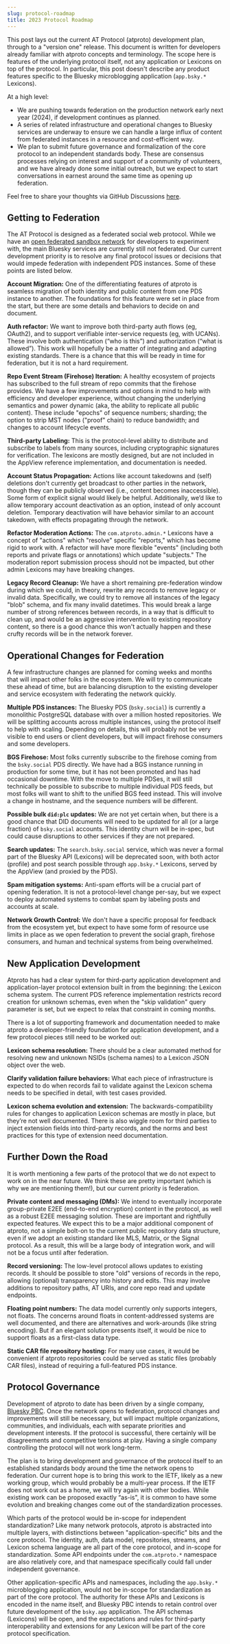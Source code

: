 ```yaml
---
slug: protocol-roadmap
title: 2023 Protocol Roadmap
---
```


This post lays out the current AT Protocol (atproto) development plan, through to a "version one" release. This document is written for developers already familiar with atproto concepts and terminology. The scope here is features of the underlying protocol itself, not any application or Lexicons on top of the protocol. In particular, this post doesn't describe any product features specific to the Bluesky microblogging application (`app.bsky.*` Lexicons).

At a high level:

* We are pushing towards federation on the production network early next year (2024), if development continues as planned.
* A series of related infrastructure and operational changes to Bluesky services are underway to ensure we can handle a large influx of content from federated instances in a resource and cost-efficient way.
* We plan to submit future governance and formalization of the core protocol to an independent standards body. These are consensus processes relying on interest and support of a community of volunteers, and we have already done some initial outreach, but we expect to start conversations in earnest around the same time as opening up federation.

Feel free to share your thoughts via GitHub Discussions [here](https://github.com/bluesky-social/atproto/discussions/1735).

## Getting to Federation

The AT Protocol is designed as a federated social web protocol. While we have an [open federated sandbox network](/blog/federation-sandbox) for developers to experiment with, the main Bluesky services are currently still not federated. Our current development priority is to resolve any final protocol issues or decisions that would impede federation with independent PDS instances. Some of these points are listed below.

**Account Migration:** One of the differentiating features of atproto is seamless migration of both identity and public content from one PDS instance to another. The foundations for this feature were set in place from the start, but there are some details and behaviors to decide on and document.

**Auth refactor:** We want to improve both third-party auth flows (eg, OAuth2), and to support verifiable inter-service requests (eg, with UCANs). These involve both authentication (“who is this”) and authorization (“what is allowed”). This work will hopefully be a matter of integrating and adapting existing standards. There is a chance that this will be ready in time for federation, but it is not a hard requirement.

**Repo Event Stream (Firehose) Iteration:** A healthy ecosystem of projects has subscribed to the full stream of repo commits that the firehose provides. We have a few improvements and options in mind to help with efficiency and developer experience, without changing the underlying semantics and power dynamic (aka, the ability to replicate all public content). These include "epochs" of sequence numbers; sharding; the option to strip MST nodes ("proof" chain) to reduce bandwidth; and changes to account lifecycle events.

**Third-party Labeling:** This is the protocol-level ability to distribute and subscribe to labels from many sources, including cryptographic signatures for verification. The lexicons are mostly designed, but are not included in the AppView reference implementation, and documentation is needed.

**Account Status Propagation:** Actions like account takedowns and (self) deletions don't currently get broadcast to other parties in the network, though they can be publicly observed (i.e., content becomes inaccessible). Some form of explicit signal would likely be helpful. Additionally, we’d like to allow temporary account deactivation as an option, instead of only account deletion. Temporary deactivation will have behavior similar to an account takedown, with effects propagating through the network.

**Refactor Moderation Actions:** The `com.atproto.admin.*` Lexicons have a concept of "actions" which "resolve" specific "reports," which has become rigid to work with. A refactor will have more flexible "events" (including both reports and private flags or annotations) which update "subjects." The moderation report submission process should not be impacted, but other admin Lexicons may have breaking changes.

**Legacy Record Cleanup:** We have a short remaining pre-federation window during which we could, in theory, rewrite any records to remove legacy or invalid data. Specifically, we could try to remove all instances of the legacy "blob" schema, and fix many invalid datetimes. This would break a large number of strong references between records, in a way that is difficult to clean up, and would be an aggressive intervention to existing repository content, so there is a good chance this won't actually happen and these crufty records will be in the network forever.

## Operational Changes for Federation

A few infrastructure changes are planned for coming weeks and months that will impact other folks in the ecosystem. We will try to communicate these ahead of time, but are balancing disruption to the existing developer and service ecosystem with federating the network quickly.

**Multiple PDS instances:** The Bluesky PDS (`bsky.social`) is currently a monolithic PostgreSQL database with over a million hosted repositories. We will be splitting accounts across multiple instances, using the protocol itself to help with scaling. Depending on details, this will probably not be very visible to end users or client developers, but will impact firehose consumers and some developers.

**BGS Firehose:** Most folks currently subscribe to the firehose coming from the `bsky.social` PDS directly. We have had a BGS instance running in production for some time, but it has not been promoted and has had occasional downtime. With the move to multiple PDSes, it will still technically be possible to subscribe to multiple individual PDS feeds, but most folks will want to shift to the unified BGS feed instead. This will involve a change in hostname, and the sequence numbers will be different.

**Possible bulk `did:plc` updates:** We are not yet certain when, but there is a good chance that DID documents will need to be updated for all (or a large fraction) of `bsky.social` accounts. This identity churn will be in-spec, but could cause disruptions to other services if they are not prepared.

**Search updates:** The `search.bsky.social` service, which was never a formal part of the Bluesky API (Lexicons) will be deprecated soon, with both actor (profile) and post search possible through `app.bsky.*` Lexicons, served by the AppView (and proxied by the PDS).

**Spam mitigation systems:** Anti-spam efforts will be a crucial part of opening federation. It is not a protocol-level change per-say, but we expect to deploy automated systems to combat spam by labeling posts and accounts at scale.

**Network Growth Control:** We don't have a specific proposal for feedback from the ecosystem yet, but expect to have some form of resource use limits in place as we open federation to prevent the social graph, firehose consumers, and human and technical systems from being overwhelmed.


## New Application Development

Atproto has had a clear system for third-party application development and application-layer protocol extension built in from the beginning: the Lexicon schema system. The current PDS reference implementation restricts record creation for unknown schemas, even when the "skip validation" query parameter is set, but we expect to relax that constraint in coming months.

There is a lot of supporting framework and documentation needed to make atproto a developer-friendly foundation for application development, and a few protocol pieces still need to be worked out:

**Lexicon schema resolution:** There should be a clear automated method for resolving new and unknown NSIDs (schema names) to a Lexicon JSON object over the web.

**Clarify validation failure behaviors:** What each piece of infrastructure is expected to do when records fail to validate against the Lexicon schema needs to be specified in detail, with test cases provided.

**Lexicon schema evolution and extension:** The backwards-compatibility rules for changes to application Lexicon schemas are mostly in place, but they’re not well documented. There is also wiggle room for third parties to inject extension fields into third-party records, and the norms and best practices for this type of extension need documentation.

## Further Down the Road

It is worth mentioning a few parts of the protocol that we do not expect to work on in the near future. We think these are pretty important (which is why we are mentioning them!), but our current priority is federation.

**Private content and messaging (DMs):** We intend to eventually incorporate group-private E2EE (end-to-end encryption) content in the protocol, as well as a robust E2EE messaging solution. These are important and rightfully expected features. We expect this to be a major additional component of atproto, not a simple bolt-on to the current public repository data structure, even if we adopt an existing standard like MLS, Matrix, or the Signal protocol. As a result, this will be a large body of integration work, and will not be a focus until after federation.

**Record versioning:** The low-level protocol allows updates to existing records. It should be possible to store "old" versions of records in the repo, allowing (optional) transparency into history and edits. This may involve additions to repository paths, AT URIs, and core repo read and update endpoints.

**Floating point numbers:** The data model currently only supports integers, not floats. The concerns around floats in content-addressed systems are well documented, and there are alternatives and work-arounds (like string encoding). But if an elegant solution presents itself, it would be nice to support floats as a first-class data type.

**Static CAR file repository hosting:** For many use cases, it would be convenient if atproto repositories could be served as static files (probably CAR files), instead of requiring a full-featured PDS instance.


## Protocol Governance

Development of atproto to date has been driven by a single company, [Bluesky PBC](https://blueskyweb.xyz). Once the network opens to federation, protocol changes and improvements will still be necessary, but will impact multiple organizations, communities, and individuals, each with separate priorities and development interests. If the protocol is successful, there certainly will be disagreements and competitive tensions at play. Having a single company controlling the protocol will not work long-term.

The plan is to bring development and governance of the protocol itself to an established standards body around the time the network opens to federation. Our current hope is to bring this work to the IETF, likely as a new working group, which would probably be a multi-year process. If the IETF does not work out as a home, we will try again with other bodies. While existing work can be proposed exactly “as-is", it is common to have some evolution and breaking changes come out of the standardization processes.

Which parts of the protocol would be in-scope for independent standardization? Like many network protocols, atproto is abstracted into multiple layers, with distinctions between "application-specific" bits and the core protocol. The identity, auth, data model, repositories, streams, and Lexicon schema language are all part of the core protocol, and in-scope for standardization. Some API endpoints under the `com.atproto.*` namespace are also relatively core, and that namespace specifically could fall under independent governance.

Other application-specific APIs and namespaces, including the `app.bsky.*` microblogging application, would not be in-scope for standardization as part of the core protocol. The authority for these APIs and Lexicons is encoded in the name itself, and Bluesky PBC intends to retain control over future development of the `bsky.app` application. The API schemas (Lexicons) will be open, and the expectations and rules for third-party interoperability and extensions for any Lexicon will be part of the core protocol specification.
